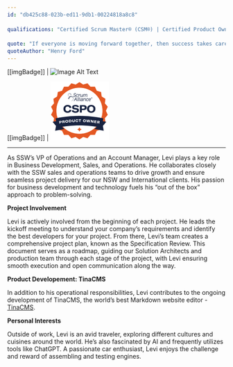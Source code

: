```yaml
---
id: "db425c88-023b-ed11-9db1-00224818a8c8"

qualifications: "Certified Scrum Master® (CSM®) | Certified Product Owner® (CSPO®)"

quote: "If everyone is moving forward together, then success takes care of itself."
quoteAuthor: "Henry Ford"
---
```

[[imgBadge]]
| ![Image Alt Text](../badges/Certification-scrumalliance-master.png)

[[imgBadge]]
| ![Image Alt Text](../badges/scrum-product-owner.png)

---
As SSW’s VP of Operations and an Account Manager, Levi plays a key role in Business Development, Sales, and Operations. He collaborates closely with the SSW sales and operations teams to drive growth and ensure seamless project delivery for our NSW and International clients. His passion for business development and technology fuels his “out of the box” approach to problem-solving.

**Project Involvement**

Levi is actively involved from the beginning of each project. He leads the kickoff meeting to understand your company’s requirements and identify the best developers for your project. From there, Levi’s team creates a comprehensive project plan, known as the Specification Review. This document serves as a roadmap, guiding our Solution Architects and production team through each stage of the project, with Levi ensuring smooth execution and open communication along the way.

**Product Developement: TinaCMS**

In addition to his operational responsibilities, Levi contributes to the ongoing development of TinaCMS, the world’s best Markdown website editor - [TinaCMS](https://tina.io/).

**Personal Interests**

Outside of work, Levi is an avid traveler, exploring different cultures and cuisines around the world. He’s also fascinated by AI and frequently utilizes tools like ChatGPT. A passionate car enthusiast, Levi enjoys the challenge and reward of assembling and testing engines.
